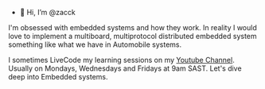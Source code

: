 - 👋 Hi, I’m @zacck

I'm obsessed with embedded systems and how they work. In reality I would love to implement a multiboard, multiprotocol distributed embedded system something like what we have in Automobile systems. 

I sometimes LiveCode my learning sessions on my [Youtube Channel](https://www.youtube.com/@Gaiaochos). Usually on Mondays, Wednesdays and Fridays at 9am SAST. Let's dive deep into Embedded systems. 

<!---
zacck/zacck is a ✨ special ✨ repository because its `README.md` (this file) appears on your GitHub profile.
You can click the Preview link to take a look at your changes.
--->
